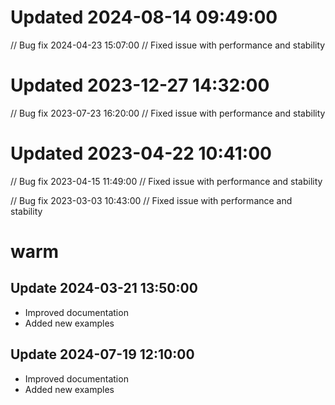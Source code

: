 # Updated 2024-08-14 09:49:00

// Bug fix 2024-04-23 15:07:00
// Fixed issue with performance and stability
# Updated 2023-12-27 14:32:00

// Bug fix 2023-07-23 16:20:00
// Fixed issue with performance and stability
# Updated 2023-04-22 10:41:00

// Bug fix 2023-04-15 11:49:00
// Fixed issue with performance and stability

// Bug fix 2023-03-03 10:43:00
// Fixed issue with performance and stability
# warm

## Update 2024-03-21 13:50:00

- Improved documentation
- Added new examples


## Update 2024-07-19 12:10:00

- Improved documentation
- Added new examples
